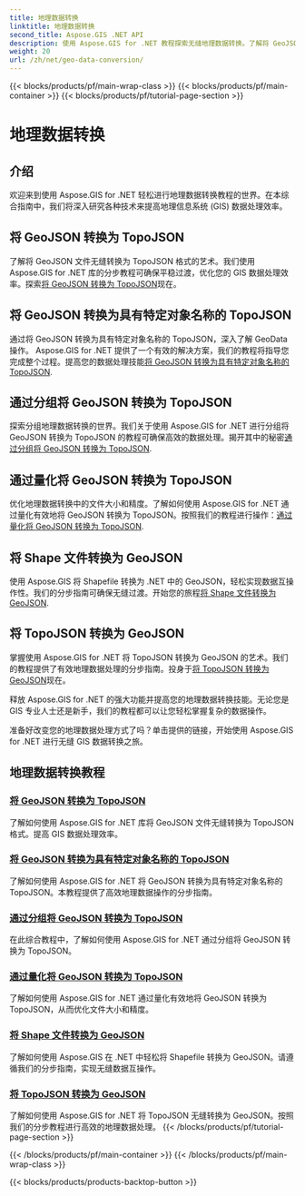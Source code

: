 ```yaml
---
title: 地理数据转换
linktitle: 地理数据转换
second_title: Aspose.GIS .NET API
description: 使用 Aspose.GIS for .NET 教程探索无缝地理数据转换。了解将 GeoJSON 转换为 TopoJSON、将 Shapefile 转换为 GeoJSON 等。
weight: 20
url: /zh/net/geo-data-conversion/
---
```


{{< blocks/products/pf/main-wrap-class >}}
{{< blocks/products/pf/main-container >}}
{{< blocks/products/pf/tutorial-page-section >}}

# 地理数据转换

## 介绍

欢迎来到使用 Aspose.GIS for .NET 轻松进行地理数据转换教程的世界。在本综合指南中，我们将深入研究各种技术来提高地理信息系统 (GIS) 数据处理效率。

## 将 GeoJSON 转换为 TopoJSON
了解将 GeoJSON 文件无缝转换为 TopoJSON 格式的艺术。我们使用 Aspose.GIS for .NET 库的分步教程可确保平稳过渡，优化您的 GIS 数据处理效率。探索[将 GeoJSON 转换为 TopoJSON](./convert-geojson-to-topojson/)现在。

## 将 GeoJSON 转换为具有特定对象名称的 TopoJSON
通过将 GeoJSON 转换为具有特定对象名称的 TopoJSON，深入了解 GeoData 操作。 Aspose.GIS for .NET 提供了一个有效的解决方案，我们的教程将指导您完成整个过程。提高您的数据处理技能[将 GeoJSON 转换为具有特定对象名称的 TopoJSON](./convert-geojson-to-topojson-with-specific-object-name/).

## 通过分组将 GeoJSON 转换为 TopoJSON
探索分组地理数据转换的世界。我们关于使用 Aspose.GIS for .NET 进行分组将 GeoJSON 转换为 TopoJSON 的教程可确保高效的数据处理。揭开其中的秘密[通过分组将 GeoJSON 转换为 TopoJSON](./convert-geojson-to-topojson-with-grouping/).

## 通过量化将 GeoJSON 转换为 TopoJSON
优化地理数据转换中的文件大小和精度。了解如何使用 Aspose.GIS for .NET 通过量化有效地将 GeoJSON 转换为 TopoJSON。按照我们的教程进行操作：[通过量化将 GeoJSON 转换为 TopoJSON](./convert-geojson-to-topojson-with-quantization/).

## 将 Shape 文件转换为 GeoJSON
使用 Aspose.GIS 将 Shapefile 转换为 .NET 中的 GeoJSON，轻松实现数据互操作性。我们的分步指南可确保无缝过渡。开始您的旅程[将 Shape 文件转换为 GeoJSON](./convert-shapefile-to-geojson/).

## 将 TopoJSON 转换为 GeoJSON
掌握使用 Aspose.GIS for .NET 将 TopoJSON 转换为 GeoJSON 的艺术。我们的教程提供了有效地理数据处理的分步指南。投身于[将 TopoJSON 转换为 GeoJSON](./convert-topojson-to-geojson/)现在。

释放 Aspose.GIS for .NET 的强大功能并提高您的地理数据转换技能。无论您是 GIS 专业人士还是新手，我们的教程都可以让您轻松掌握复杂的数据操作。

准备好改变您的地理数据处理方式了吗？单击提供的链接，开始使用 Aspose.GIS for .NET 进行无缝 GIS 数据转换之旅。
## 地理数据转换教程
### [将 GeoJSON 转换为 TopoJSON](./convert-geojson-to-topojson/)
了解如何使用 Aspose.GIS for .NET 库将 GeoJSON 文件无缝转换为 TopoJSON 格式。提高 GIS 数据处理效率。
### [将 GeoJSON 转换为具有特定对象名称的 TopoJSON](./convert-geojson-to-topojson-with-specific-object-name/)
了解如何使用 Aspose.GIS for .NET 将 GeoJSON 转换为具有特定对象名称的 TopoJSON。本教程提供了高效地理数据操作的分步指南。
### [通过分组将 GeoJSON 转换为 TopoJSON](./convert-geojson-to-topojson-with-grouping/)
在此综合教程中，了解如何使用 Aspose.GIS for .NET 通过分组将 GeoJSON 转换为 TopoJSON。
### [通过量化将 GeoJSON 转换为 TopoJSON](./convert-geojson-to-topojson-with-quantization/)
了解如何使用 Aspose.GIS for .NET 通过量化有效地将 GeoJSON 转换为 TopoJSON，从而优化文件大小和精度。
### [将 Shape 文件转换为 GeoJSON](./convert-shapefile-to-geojson/)
了解如何使用 Aspose.GIS 在 .NET 中轻松将 Shapefile 转换为 GeoJSON。请遵循我们的分步指南，实现无缝数据互操作。
### [将 TopoJSON 转换为 GeoJSON](./convert-topojson-to-geojson/)
了解如何使用 Aspose.GIS for .NET 将 TopoJSON 无缝转换为 GeoJSON。按照我们的分步教程进行高效的地理数据处理。
{{< /blocks/products/pf/tutorial-page-section >}}

{{< /blocks/products/pf/main-container >}}
{{< /blocks/products/pf/main-wrap-class >}}

{{< blocks/products/products-backtop-button >}}
